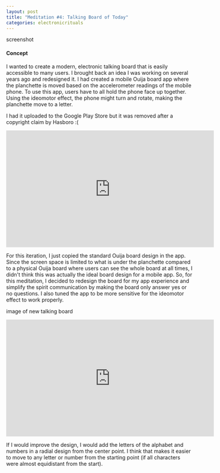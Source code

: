 ```yaml
---
layout: post
title: "Meditation #4: Talking Board of Today"
categories: electronicrituals
---
```


screenshot

#### Concept ####
I wanted to create a modern, electronic talking board that is easily accessible to many users. I brought back an idea I was working on several years ago and redesigned it. I had created a mobile Ouija board app where the planchette is moved based on the accelerometer readings of the mobile phone. To use this app, users have to all hold the phone face up together. Using the ideomotor effect, the phone might turn and rotate, making the planchette move to a letter. 

I had it uploaded to the Google Play Store but it was removed after a copyright claim by Hasboro :(
<iframe width="560" height="315" src="https://www.youtube.com/embed/ECWVpX5dyOE" frameborder="0"   allowfullscreen></iframe>

For this iteration, I just copied the standard Ouija board design in the app. Since the screen space is limited to what is under the planchette compared to a physical Ouija board where users can see the whole board at all times, I didn't think this was actually the ideal board design for a mobile app. So, for this meditation, I decided to redesign the board for my app experience and simplify the spirit communication by making the board only answer yes or no questions. I also tuned the app to be more sensitive for the ideomotor effect to work properly.

image of new talking board

<iframe width="560" height="315" src="https://www.youtube.com/embed/qyrfbBk9iVU" frameborder="0"  allowfullscreen></iframe>

If I would improve the design, I would add the letters of the alphabet and numbers in a radial design from the center point. I think that makes it easier to move to any letter or number from the starting point (if all characters were almost equidistant from the start).
